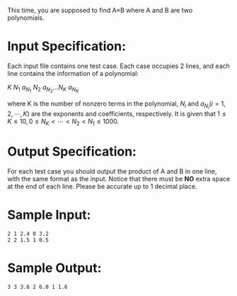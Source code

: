 This time, you are supposed to find A×B where A and B are two polynomials.

# Input Specification:

Each input file contains one test case. Each case occupies 2 lines, and each line contains the information of a polynomial:

$K \ N_1 \ a_{N_1} \ N_2 \ a_{N_2} ... N_K \ a_{N_K}$

where K is the number of nonzero terms in the polynomial, $N_i$ and $a_{N_i} (i=1,2,⋯,K)$ are the exponents and coefficients, respectively.  It is given that $1≤K≤10, 0≤N_K<⋯<N_2<N_1≤1000$.  

# Output Specification:

For each test case you should output the product of A and B in one line, with the same format as the input.  Notice that there must be **NO** extra space at the end of each line.  Please be accurate up to 1 decimal place. 

# Sample Input:

```
2 1 2.4 0 3.2
2 2 1.5 1 0.5
```

# Sample Output:

```
3 3 3.6 2 6.0 1 1.6
```